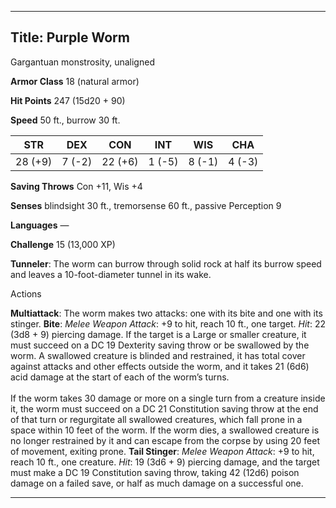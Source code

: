 -------------------------
Title: Purple Worm
-------------------------


Gargantuan monstrosity, unaligned

**Armor Class** 18 (natural armor)

**Hit Points** 247 (15d20 + 90)

**Speed** 50 ft., burrow 30 ft.

  STR|       DEX|      CON|       INT|      WIS|      CHA
  ---------| --------| ---------| --------| --------|--------|
   28 (+9)   | 7 (-2)   | 22 (+6)   | 1 (-5)   | 8 (-1)   | 4 (-3)

**Saving Throws** Con +11, Wis +4

**Senses** blindsight 30 ft., tremorsense 60 ft., passive Perception 9

**Languages** —

**Challenge** 15 (13,000 XP)


**Tunneler**: The worm can burrow through solid rock at half its
    burrow speed and leaves a 10-foot-diameter tunnel in its wake.


Actions

**Multiattack**: The worm makes two attacks: one with its bite and
    one with its stinger.
**Bite**: *Melee Weapon Attack*: +9 to hit, reach 10 ft.,
    one target. *Hit*: 22 (3d8 + 9) piercing damage. If the target is a
    Large or smaller creature, it must succeed on a DC 19 Dexterity
    saving throw or be swallowed by the worm. A swallowed creature is
    blinded and restrained, it has total cover against attacks and other
    effects outside the worm, and it takes 21 (6d6) acid damage at the
    start of each of the worm’s turns.\
    \
    If the worm takes 30 damage or more on a single turn from a creature
    inside it, the worm must succeed on a DC 21 Constitution saving
    throw at the end of that turn or regurgitate all swallowed
    creatures, which fall prone in a space within 10 feet of the worm.
    If the worm dies, a swallowed creature is no longer restrained by it
    and can escape from the corpse by using 20 feet of movement,
    exiting prone.
**Tail Stinger**: *Melee Weapon Attack*: +9 to hit, reach 10 ft.,
    one creature. *Hit*: 19 (3d6 + 9) piercing damage, and the target
    must make a DC 19 Constitution saving throw, taking 42 (12d6) poison
    damage on a failed save, or half as much damage on a successful one.

------------

